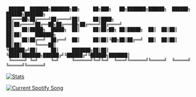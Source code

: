 ```
 ██████  ███████╗███████╗██╗     ██╗███╗   ██╗███████╗██████╗  ██████╗  ██████╗███████╗
██╔═══██╗██╔════╝██╔════╝██║     ██║████╗  ██║██╔════╝██╔══██╗██╔═══██╗██╔════╝██╔════╝
██║   ██║█████╗  █████╗  ██║     ██║██╔██╗ ██║█████╗  ██║  ██║██║   ██║██║     ███████╗
██║   ██║██╔══╝  ██╔══╝  ██║     ██║██║╚██╗██║██╔══╝  ██║  ██║██║   ██║██║     ╚════██║
╚██████╔╝██║     ██║     ███████╗██║██║ ╚████║███████╗██████╔╝╚██████╔╝╚██████╗███████║
 ╚═════╝ ╚═╝     ╚═╝     ╚══════╝╚═╝╚═╝  ╚═══╝╚══════╝╚═════╝  ╚═════╝  ╚═════╝╚══════╝
```

[![Stats](https://github-readme-stats.vercel.app/api?username=0fflinedocs&hide=contribs,prs&show_icons=true&theme=dracula)](https://github.com/0fflinedocs/github-readme-stats)

<a href="https://0fflineDocs.pythonanywhere.com/?spin=true&eq_color=rainbow&theme=dark">
  <img
    src="https://0fflineDocs.pythonanywhere.com/?spin=true&eq_color=rainbow&theme=dark"
    alt="Current Spotify Song"
  />
</a>

[//]: ![tool-eye](https://github.com/user-attachments/assets/8e79536d-72b7-497e-b8c7-b6205269ed77)      
